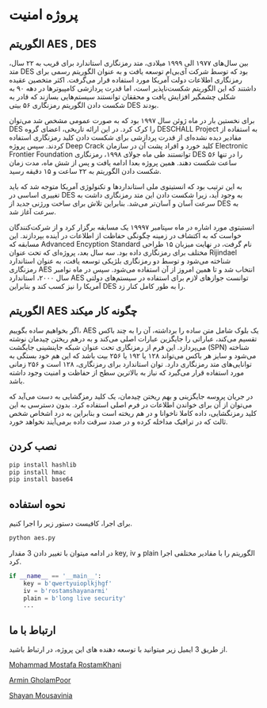 # پروژه امنیت
## الگوریتم AES , DES
بین سال‌های ۱۹۷۷ الی ۱۹۹۹ میلادی، متد رمزنگاری استاندارد برای قریب به ۲۲ سال، متد DES بود که توسط شرکت آی‌بی‌ام توسعه یافت و به عنوان الگوریتم رسمی برای رمزنگاری اطلاعات دولت آمریکا مورد استفاده قرار می‌گرفت. اکثر متخصین عقیده داشتند که این الگوریتم شکست‌ناپذیر است، اما قدرت پردازشی کامپیوترها در دهه ۹۰ به شکلی چشمگیر افزایش یافت و محققان توانستند سیستم‌هایی بسازند که قادر به شکست دادن الگوریتم رمزنگاری ۵۶ بیتی DES بودند.

برای نخستین بار در ماه ژوئن سال ۱۹۹۷ بود که به صورت عمومی مشخص شد می‌توان DES را کرک کرد. در این ارائه تاریخی، اعضای گروه DESCHALL Project به استفاده از مقادیر دیده نشده‌ای از قدرت پردازشی برای شکست دادن کلید رمزنگاری استفاده کردند. سپس پروژه Deep Crack کلید خورد و افراد پشت آن در سازمان Electronic Frontier Foundation توانستند طی ماه جولای ۱۹۹۸، رمزنگاری DES را در تنها ۵۶ ساعت شکست دهند. همین پروژه بعدا ادامه یافت و پس از شش ماه، مدت زمان شکست دادن الگوریتم به ۲۲ ساعت و ۱۵ دقیقه رسید.

به این ترتیب بود که انستیتوی ملی استانداردها و تکنولوژی آمریکا متوجه شد که باید تغییری اساسی در DES به وجود آید، زیرا شکست دادن این متد رمزنگاری داشت به سرعت آسان و آسان‌تر می‌شد. بنابراین تلاش برای ساخت ورژنی جدید از DES به سرعت آغاز شد.

انستیتوی مورد اشاره در ماه سپتامبر ۱۹۹۹۷ یک مسابقه برگزار کرد و از شرکت‌کنندگان خواست که به اکتشاف در زمینه چگونگی حفاظت از اطلاعات در آینده بپردازند. این مسابقه که Advanced Encyption Standard نام گرفت، در نهایت میزبان ۱۵ طراحی مختلف برای رمزنگاری داده بود. سه سال بعد، پروژه‌ای که تحت عنوان Rijindael شناخته می‌شود و توسط دو رمزنگاری بلژیکی توسعه یافت، به عنوان استاندارد رمزنگاری AES انتخاب شد و تا همین امروز از آن استفاده می‌شود. سپس در ماه نوامبر سال ۲۰۰۰، استاندارد AES توانست جوازهای لازم برای استفاده در سیستم‌های دولتی آمریکا را نیز کسب کند و بنابراین DES را به طور کامل کنار زد.

## الگوریتم AES چگونه کار میکند
اگر بخواهیم ساده بگوییم، AES یک بلوک شامل متن ساده را برداشته، آن را به چند باکس تقسیم می‌کند، عباراتی را جایگزین عبارات اصلی می‌کند و به درهم ریختن چیدمان نوشته می‌پردازد. این فرم از رمزنگاری تحت عنوان شبکه جاینشینی جایگشت (SPN) شناخته می‌شود و سایز هر باکس می‌تواند ۱۲۸ یا ۱۹۲ یا ۲۵۶ بیت باشد که این هم خود بستگی به توانایی‌های متد رمزنگاری دارد. توان استاندارد برای رمزنگاری، ۱۲۸ است و ۲۵۶ زمانی مورد استفاده قرار می‌گیرد که نیاز به بالاترین سطح از حفاظت و امنیت وجود داشته باشد.

در جریان پروسه جایگزینی و بهم ریختن چیدمان، یک کلید رمزگشایی به دست می‌آید که می‌توان از آن برای خواندن اطلاعات در فرم اصلی استفاده کرد. بدون دسترسی به این کلید رمزنگشایی، داده کاملا ناخوانا و در هم ریخته است و بنابراین به درد اشخاص شخص ثالث که در ترافیک مداخله کرده و در صدد سرقت داده برمی‌آیند نخواهد خورد.
## نصب کردن
```bash
pip install hashlib
pip install hmac
pip install base64
```
## نحوه استفاده

برای اجرا، کافیست دستور زیر را اجرا کنیم.
```bash
python aes.py
```
در ادامه میتوان با تغییر دادن 3 مقدار key, iv و plain الگوریتم را با مقادیر مختلفی اجرا کرد.
```python
if __name__ == '__main__':
    key = b'qwertyuioplkjhgf'
    iv = b'rostamshayanarmi'
    plain = b'long live security'
    ...
```
## ارتباط با ما
از طریق 3 ایمیل زیر میتوانید با توسعه دهنده های این پروژه، در ارتباط باشید.

[Mohammad Mostafa RostamKhani](mailto:mo_rostamkhani97@comp.iust.ac.ir)

[Armin GholamPoor](mailto:a_gholampoor97@comp.iust.ac.ir)

[Shayan Mousavinia](mailto:sh_mousavinia@comp.iust.ac.ir)
